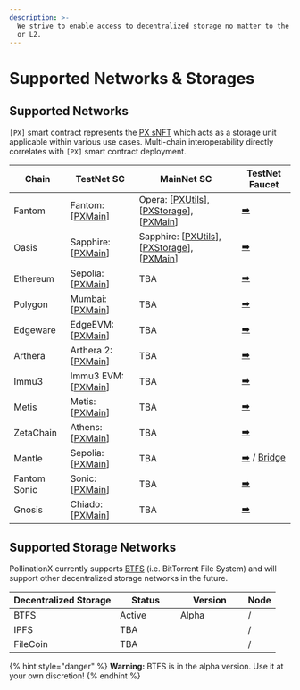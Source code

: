 ```yaml
---
description: >-
  We strive to enable access to decentralized storage no matter to the native L1
  or L2.
---
```


# Supported Networks & Storages

## Supported Networks

`[PX]` smart contract represents the [PX sNFT](px-storage-nft/) which acts as a storage unit applicable within various use cases. Multi-chain interoperability directly correlates with `[PX]` smart contract deployment.&#x20;

| Chain        | TestNet SC                                                                                                                                                                                 | MainNet SC                                                                                                                                                                                                                                                                                                                                       | TestNet Faucet                                                                          |
| ------------ | ------------------------------------------------------------------------------------------------------------------------------------------------------------------------------------------ | ------------------------------------------------------------------------------------------------------------------------------------------------------------------------------------------------------------------------------------------------------------------------------------------------------------------------------------------------ | --------------------------------------------------------------------------------------- |
| Fantom       | Fantom: \[[PXMain](https://testnet.ftmscan.com/address/0xCFa778071BAd55BA6c893B3Fa5683F2231d3464F)]                                                                                        | Opera: \[[PXUtils](https://ftmscan.com/address/0xd0466eb975de9cdfd790db14f143f4aaafd67cf2)], \[[PXStorage](https://ftmscan.com/address/0xe6cd5c37f5687ba0fd44b429e14be2689a2592ea)], \[[PXMain](https://ftmscan.com/address/0x1142b080a5493695e3E35c9C4269f6C06B5CE0F4)]                                                                         | [➡️](https://faucet.fantom.network/)                                                    |
| Oasis        | Sapphire: \[[PXMain](https://testnet.explorer.sapphire.oasis.dev/address/0xd0466eB975dE9CDfd790Db14f143f4aAAFd67cF2)]                                                                      | Sapphire: \[[PXUtils](https://explorer.oasis.io/mainnet/sapphire/address/0xd0466eB975dE9CDfd790Db14f143f4aAAFd67cF2)], \[[PXStorage](https://explorer.oasis.io/mainnet/sapphire/address/0xe6CD5C37F5687ba0fd44B429E14be2689A2592eA)], \[[PXMain](https://explorer.oasis.io/mainnet/sapphire/address/0x1142b080a5493695e3E35c9C4269f6C06B5CE0F4)] | [➡️](https://faucet.testnet.oasis.dev/)                                                 |
| Ethereum     | Sepolia: \[[PXMain](https://sepolia.etherscan.io/address/0xd0466eb975de9cdfd790db14f143f4aaafd67cf2)]                                                                                      | TBA                                                                                                                                                                                                                                                                                                                                              | [➡️](https://sepolia-faucet.pk910.de/)                                                  |
| Polygon      | Mumbai: \[[PXMain](https://mumbai.polygonscan.com/address/0x327d9765b9979a5bdae587971ff9c5d94596385b)]                                                                                     | TBA                                                                                                                                                                                                                                                                                                                                              | [➡️](https://faucet.polygon.technology/)                                                |
| Edgeware     | EdgeEVM: \[[PXMain](https://testnet.edgscan.live/address/0xd0466eB975dE9CDfd790Db14f143f4aAAFd67cF2)]                                                                                      | TBA                                                                                                                                                                                                                                                                                                                                              | [➡️](https://beresheet-evm-faucet.vercel.app/)                                          |
| Arthera      | Arthera 2: \[[PXMain](https://explorer-test.arthera.net/address/0x3F399f029BDCc695CfC8bab174938EdEaB84E546)]                                                                               | TBA                                                                                                                                                                                                                                                                                                                                              | [➡️](https://faucet2.arthera.net/)                                                      |
| Immu3        | Immu3 EVM: \[[PXMain](https://evmexplorer.tanssi-chains.network/address/0x3e4760aC84f99ED1CB505fe0973b54d6E77B3C99?rpcUrl=https%3A%2F%2Ffraa-flashbox-2800-rpc.a.stagenet.tanssi.network)] | TBA                                                                                                                                                                                                                                                                                                                                              | [➡️](https://immu3-faucet.vercel.app/)                                                  |
| Metis        | Metis: \[[PXMain](https://sepolia.explorer.metisdevops.link/address/0xd0466eB975dE9CDfd790Db14f143f4aAAFd67cF2)]                                                                           | TBA                                                                                                                                                                                                                                                                                                                                              | [➡️](https://sepolia.faucet.metisdevops.link/)                                          |
| ZetaChain    | Athens: \[[PXMain](https://explorer.zetachain.com/address/0xd0466eB975dE9CDfd790Db14f143f4aAAFd67cF2)]                                                                                     | TBA                                                                                                                                                                                                                                                                                                                                              | [➡️](https://www.covalenthq.com/faucet/#form)                                           |
| Mantle       | Sepolia: \[[PXMain](https://explorer.sepolia.mantle.xyz/address/0xd0466eB975dE9CDfd790Db14f143f4aAAFd67cF2)]                                                                               | TBA                                                                                                                                                                                                                                                                                                                                              | [➡️](https://faucet.sepolia.mantle.xyz/) / [Bridge](https://bridge.sepolia.mantle.xyz/) |
| Fantom Sonic | Sonic: \[[PXMain](https://public-sonic.fantom.network/address/0xF416eC122f61B933207915946B00364674eB3134)]                                                                                 | TBA                                                                                                                                                                                                                                                                                                                                              | [➡️](https://public-sonic.fantom.network/account)                                       |
| Gnosis       | Chiado: \[[PXMain](https://gnosis-chiado.blockscout.com/address/0xd0466eB975dE9CDfd790Db14f143f4aAAFd67cF2)]                                                                               | TBA                                                                                                                                                                                                                                                                                                                                              | [➡️](https://faucet.chiadochain.net/)                                                   |

## Supported Storage Networks

PollinationX currently supports [BTFS](https://www.btfs.io/) (i.e. BitTorrent File System) and will support other decentralized storage networks in the future.&#x20;

<table><thead><tr><th>Decentralized Storage</th><th width="92.33333333333331">Status</th><th width="105">Version</th><th>Node</th></tr></thead><tbody><tr><td>BTFS</td><td>Active</td><td>Alpha</td><td>/</td></tr><tr><td>IPFS</td><td>TBA</td><td></td><td>/</td></tr><tr><td>FileCoin</td><td>TBA</td><td></td><td>/</td></tr></tbody></table>

{% hint style="danger" %}
**Warning:** BTFS is in the alpha version. Use it at your own discretion!
{% endhint %}
